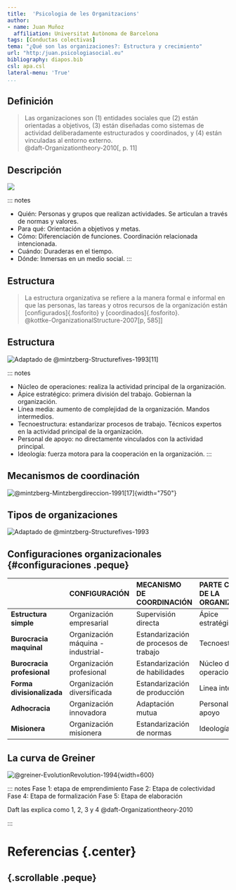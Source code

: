 ```yaml
---
title:  'Psicologia de les Organitzacions'
author:
- name: Juan Muñoz
  affiliation: Universitat Autònoma de Barcelona
tags: [Conductas colectivas]
tema: "¿Qué son las organizaciones?: Estructura y crecimiento"
url: "http:/juan.psicologiasocial.eu"
bibliography: diapos.bib
csl: apa.csl
lateral-menu: 'True'
...
```


## Definición

> Las organizaciones son (1) entidades sociales que (2) están orientadas a objetivos, (3) están diseñadas como sistemas de actividad deliberadamente estructurados y coordinados, y (4) están vinculadas al entorno externo.\
@daft-Organizationtheory-2010[, p. 11]

<!-- ## Las organizaciones existen para

::: nonincremental
- Aunar los recursos para lograr los objetivos y resultados deseados
- Producir bienes y servicios de manera eficiente
- Facilitar la innovación
- Utilizar las tecnologías modernas de fabricación e información
- Adaptarse e influir en un entorno cambiante
- Crear valor para los propietarios, clientes y empleados
- Dar cabida a los desafíos actuales de la diversidad, la ética, y la motivación y la coordinación de los empleados
:::

@daft-Organizationtheory-2010[, p. 14] -->

## Descripción

![](imagenes-organizaciones/Descripcion.png)

::: notes
- Quién: Personas y grupos que realizan actividades. Se articulan a través de normas y valores.
- Para qué: Orientación a objetivos y metas.
- Cómo: Diferenciación de funciones. Coordinación relacionada intencionada.
- Cuándo: Duraderas en el tiempo.
- Dónde: Inmersas en un medio social.
:::

## Estructura

>La estructura organizativa se refiere a la manera formal e informal en que las personas, las tareas y otros recursos de la organización están [configurados]{.fosforito} y [coordinados]{.fosforito}.\
@kottke-OrganizationalStructure-2007[p, 585]]

## Estructura

![Adaptado de @mintzberg-Structurefives-1993[11]](imagenes-organizaciones/Estructura.png)

::: notes
- Núcleo de operaciones: realiza la actividad principal de la organización.
- Ápice estratégico: primera división del trabajo. Gobiernan la organización.
- Línea media: aumento de complejidad de la organización. Mandos intermedios.
- Tecnoestructura: estandarizar procesos de trabajo. Técnicos expertos en la actividad principal de la organización.
- Personal de apoyo: no directamente vinculados con la actividad principal.
- Ideología: fuerza motora para la cooperación en la organización.
:::

## Mecanismos de coordinación

![ @mintzberg-Mintzbergdireccion-1991[17]](imagenes-organizaciones/MecanismosCoordinacion.png){width="750"}

## Tipos de organizaciones

![Adaptado de @mintzberg-Structurefives-1993](imagenes-organizaciones/TiposOrganizaciones.png)

## Configuraciones organizacionales {#configuraciones .peque}

|                            | CONFIGURACIÓN                     | MECANISMO DE COORDINACIÓN              | PARTE CLAVE DE LA ORGANIZACIÓN | TIPO DE DESCENTRALIZACIÓN |
|:---------------------------|:----------------------------------|:---------------------------------------|:-------------------------------|:-|
| **Estructura simple**      | Organización empresarial          | Supervisión directa                    | Ápice estratégico              | Centralización horizontal y vertical |
| **Burocracia maquinal**    | Organización máquina -industrial- | Estandarización de procesos de trabajo | Tecnoestructura                | Descentralización horizontal limitada |
| **Burocracia profesional** | Organización profesional          | Estandarización de habilidades         | Núcleo de operaciones          | Descentralización |
| **Forma divisionalizada**  | Organización diversificada        | Estandarización de producción          | Linea intermedia               | Descentralización vertical limitada |
| **Adhocracia**             | Organización innovadora           | Adaptación mutua                       | Personal de apoyo              | Descentralización selectiva |
| **Misionera**              | Organización misionera            | Estandarización de normas              | Ideología                      | Descentralización |



## La curva de Greiner

![ @greiner-EvolutionRevolution-1994 ](imagenes-organizaciones/FasesGreiner.png){width=600}

::: notes
Fase 1: etapa de emprendimiento
Fase 2: Etapa de colectividad
Fase 4: Etapa de formalización
Fase 5: Etapa de elaboración

Daft las explica como 1, 2, 3 y 4
@daft-Organizationtheory-2010

:::

# Referencias {.center}


## {.scrollable .peque}
